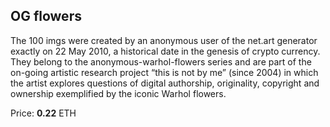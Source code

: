 ## OG flowers 

The 100 imgs were created by an anonymous user of the net.art generator exactly on 22 May 2010, a historical date in the genesis of crypto currency. 
They belong to the anonymous-warhol-flowers series and are part of the on-going artistic research project “this is not by me” (since 2004) in which the artist explores questions of digital authorship, originality, copyright and ownership exemplified by the iconic Warhol flowers.

Price: **0.22** ETH